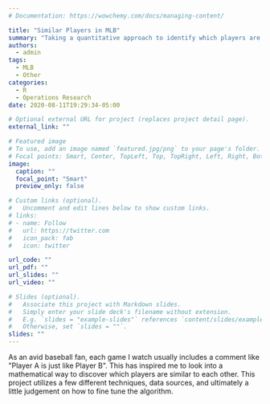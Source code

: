 ```yaml
---
# Documentation: https://wowchemy.com/docs/managing-content/

title: "Similar Players in MLB"
summary: "Taking a quantitative approach to identify which players are similar to each other."
authors: 
  - admin
tags: 
  - MLB
  - Other
categories: 
  - R
  - Operations Research
date: 2020-08-11T19:29:34-05:00

# Optional external URL for project (replaces project detail page).
external_link: ""

# Featured image
# To use, add an image named `featured.jpg/png` to your page's folder.
# Focal points: Smart, Center, TopLeft, Top, TopRight, Left, Right, BottomLeft, Bottom, BottomRight.
image:
  caption: ""
  focal_point: "Smart"
  preview_only: false

# Custom links (optional).
#   Uncomment and edit lines below to show custom links.
# links:
# - name: Follow
#   url: https://twitter.com
#   icon_pack: fab
#   icon: twitter

url_code: ""
url_pdf: ""
url_slides: ""
url_video: ""

# Slides (optional).
#   Associate this project with Markdown slides.
#   Simply enter your slide deck's filename without extension.
#   E.g. `slides = "example-slides"` references `content/slides/example-slides.md`.
#   Otherwise, set `slides = ""`.
slides: ""
---
```


As an avid baseball fan, each game I watch usually includes a comment like "Player A is just like Player B". This has inspired me to look into a mathematical way to discover which players are similar to each other. This project utilizes a few different techniques, data sources, and ultimately a little judgement on how to fine tune the algorithm. 